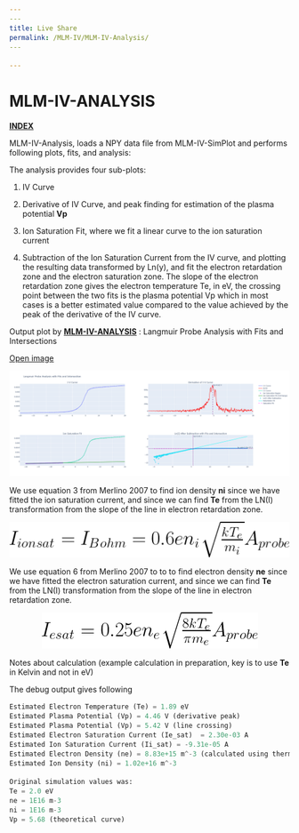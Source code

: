 ```yaml
---
​---
title: Live Share
permalink: /MLM-IV/MLM-IV-Analysis/
​---

---
```


# MLM-IV-ANALYSIS

[**INDEX**](index.md)

MLM-IV-Analysis, loads a NPY data file from MLM-IV-SimPlot and performs following plots, fits, and analysis:

The analysis provides four sub-plots:

1. IV Curve

   

2. Derivative of IV Curve, and peak finding for estimation of the plasma potential **Vp**

   

3. Ion Saturation Fit, where we fit a linear curve to the ion saturation current

   

4. Subtraction of the Ion Saturation Current from the IV curve, and plotting the resulting data transformed by Ln(y), and fit the electron retardation zone and the electron saturation zone. The slope of the electron retardation zone gives the electron temperature Te, in eV, the crossing point between the two fits is the plasma potential  Vp which in most cases is a better estimated value compared to the value achieved by the peak of the derivative of the IV curve.

   

Output plot by [**MLM-IV-ANALYSIS**](MLM-IV-Analysis.md) : Langmuir Probe Analysis with Fits and Intersections

 <a href="images/MLM-IV-Analysis.png" onclick="window.open(this.href, 'popup', 'width=600,height=600'); return false;">Open image</a>

![MLM-IV-Analysis output plot](.\images\MLM-IV-Analysis.png)

We use equation 3 from Merlino 2007 to find ion density **ni** since we have fitted the ion saturation current, and since we can find **Te** from the LN(I) transformation from the slope of the line in electron retardation zone. 

<p align="center">   <img src="./images/Merlino2007-Eq3.png" alt="Equation 6 - Merlino 2007"> </p>

We use equation 6 from Merlino 2007 to to to find electron density **ne** since we have fitted the electron saturation current, and since we can find **Te** from the LN(I) transformation from the slope of the line in electron retardation zone. 

<p align="center">   <img src="./images/Merlino2007-Eq6.png" alt="Equation 6 - Merlino 2007"> </p>

Notes about calculation (example calculation in preparation, key is to use **Te** in Kelvin and not in eV)

The debug output gives following

```python
Estimated Electron Temperature (Te)	= 1.89 eV
Estimated Plasma Potential (Vp) = 4.46 V (derivative peak)
Estimated Plasma Potential (Vp) = 5.42 V (line crossing)
Estimated Electron Saturation Current (Ie_sat)	= 2.30e-03 A
Estimated Ion Saturation Current (Ii_sat) = -9.31e-05 A
Estimated Electron Density (ne) = 8.83e+15 m^-3 (calculated using thermal velocity)
Estimated Ion Density (ni) = 1.02e+16 m^-3

Original simulation values was:
Te = 2.0 eV
ne = 1E16 m-3
ni = 1E16 m-3
Vp = 5.68 (theoretical curve)

```





